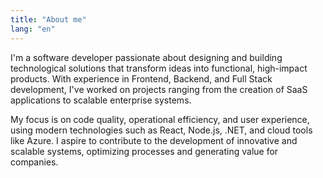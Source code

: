 ```yaml
---
title: "About me"
lang: "en"
---
```


I'm a software developer passionate about designing and building technological solutions that transform ideas into functional, high-impact products. With experience in Frontend, Backend, and Full Stack development, I've worked on projects ranging from the creation of SaaS applications to scalable enterprise systems.

My focus is on code quality, operational efficiency, and user experience, using modern technologies such as React, Node.js, .NET, and cloud tools like Azure. I aspire to contribute to the development of innovative and scalable systems, optimizing processes and generating value for companies.
